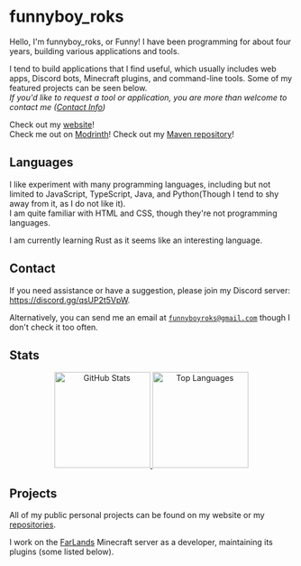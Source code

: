 <!-- Hello There :D -->

# funnyboy_roks

Hello, I'm funnyboy_roks, or Funny! I have been programming for about four years, building various applications and tools.

I tend to build applications that I find useful, which usually includes
web apps, Discord bots, Minecraft plugins, and command-line tools.  Some
of my featured projects can be seen below.  
*If you'd like to request a tool or application, you are more than welcome to contact me ([Contact Info](#contact))*

Check out my [website](https://funnyboyroks.com)!  
Check me out on [Modrinth](https://modrinth.com/user/funnyboy-roks)!
Check out my [Maven repository](https://maven.funnyboyroks.com)!

## Languages

I like experiment with many programming languages, including but not limited to JavaScript, TypeScript, Java, and Python(Though I tend to shy away from it, as I do not like it).  
I am quite familiar with HTML and CSS, though they're not programming languages.

I am currently learning Rust as it seems like an interesting language.

## Contact

If you need assistance or have a suggestion, please join my Discord server: <https://discord.gg/qsUP2t5VpW>.

Alternatively, you can send me an email at [`funnyboyroks@gmail.com`](mailto:funnyboyroks@gmail.com) though I don't check it too often.

## Stats

<div align="center">
<!-- https://github.com/anuraghazra/github-readme-stats -->

<a href="https://github.com/funnyboy-roks?tab=repositories" title="Repositories">
    <img height="170px" width="auto" alt="GitHub Stats" src="https://github-readme-stats.vercel.app/api?username=funnyboy-roks&show_icons=true&theme=dracula">
</a>

<a href="https://github.com/funnyboy-roks?tab=repositories" title="Repositories">
    <img height="170px" width="auto" alt="Top Languages" src="https://github-readme-stats.vercel.app/api/top-langs/?username=funnyboy-roks&exclude_repo=git-commit-spam-ex,js-utils&layout=compact&theme=dracula">
</a>

</div>

## Projects

All of my public personal projects can be found on my website or my [repositories](https://github.com/funnyboy-roks?tab=repositories).

I work on the [FarLands](https://github.com/FarLandsMC) Minecraft server as a developer, maintaining its plugins (some listed below).

<!--
Todo: Update this with more recent information
Some of my projects can be seen below:

<div align="center">

[![FarLands](https://github-readme-stats.vercel.app/api/pin/?username=FarLandsMC&repo=FarLands&show_owner=true&theme=dracula)](https://github.com/FarLandsMC/FarLands)
[![PaperMC CLI](https://github-readme-stats.vercel.app/api/pin/?username=funnyboy-roks&repo=PaperMC-CLI&show_owner=true&theme=dracula)](https://github.com/funnyboy-roks/PaperMC-CLI)

</div>
-->
